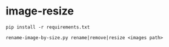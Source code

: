 # image-resize

```
pip install -r requirements.txt

rename-image-by-size.py rename|remove|resize <images path>
```